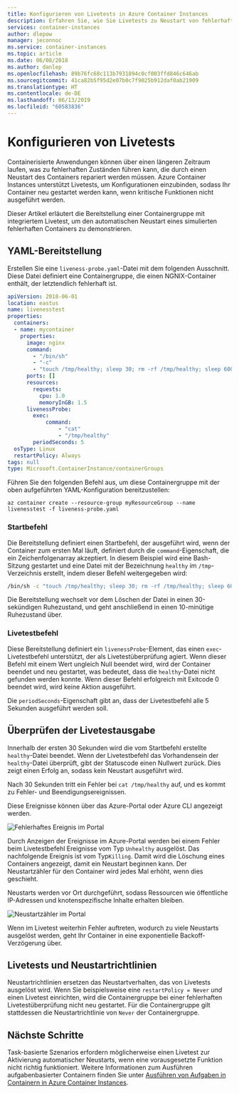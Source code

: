 ```yaml
---
title: Konfigurieren von Livetests in Azure Container Instances
description: Erfahren Sie, wie Sie Livetests zu Neustart von fehlerhaften Containern in Azure Container Instances konfigurieren.
services: container-instances
author: dlepow
manager: jeconnoc
ms.service: container-instances
ms.topic: article
ms.date: 06/08/2018
ms.author: danlep
ms.openlocfilehash: 89b76fc68c113b7931894c0cf003ffd846c646ab
ms.sourcegitcommit: 41ca82b5f95d2e07b0c7f9025b912daf0ab21909
ms.translationtype: HT
ms.contentlocale: de-DE
ms.lasthandoff: 06/13/2019
ms.locfileid: "60583836"
---
```

# <a name="configure-liveness-probes"></a>Konfigurieren von Livetests

Containerisierte Anwendungen können über einen längeren Zeitraum laufen, was zu fehlerhaften Zuständen führen kann, die durch einen Neustart des Containers repariert werden müssen. Azure Container Instances unterstützt Livetests, um Konfigurationen einzubinden, sodass Ihr Container neu gestartet werden kann, wenn kritische Funktionen nicht ausgeführt werden.

Dieser Artikel erläutert die Bereitstellung einer Containergruppe mit integriertem Livetest, um den automatischen Neustart eines simulierten fehlerhaften Containers zu demonstrieren.

## <a name="yaml-deployment"></a>YAML-Bereitstellung

Erstellen Sie eine `liveness-probe.yaml`-Datei mit dem folgenden Ausschnitt. Diese Datei definiert eine Containergruppe, die einen NGNIX-Container enthält, der letztendlich fehlerhaft ist.

```yaml
apiVersion: 2018-06-01
location: eastus
name: livenesstest
properties:
  containers:
  - name: mycontainer
    properties:
      image: nginx
      command:
        - "/bin/sh"
        - "-c"
        - "touch /tmp/healthy; sleep 30; rm -rf /tmp/healthy; sleep 600"
      ports: []
      resources:
        requests:
          cpu: 1.0
          memoryInGB: 1.5
      livenessProbe:
        exec:
            command:
                - "cat"
                - "/tmp/healthy"
        periodSeconds: 5
  osType: Linux
  restartPolicy: Always
tags: null
type: Microsoft.ContainerInstance/containerGroups
```

Führen Sie den folgenden Befehl aus, um diese Containergruppe mit der oben aufgeführten YAML-Konfiguration bereitzustellen:

```azurecli-interactive
az container create --resource-group myResourceGroup --name livenesstest -f liveness-probe.yaml
```

### <a name="start-command"></a>Startbefehl

Die Bereitstellung definiert einen Startbefehl, der ausgeführt wird, wenn der Container zum ersten Mal läuft, definiert durch die `command`-Eigenschaft, die ein Zeichenfolgenarray akzeptiert. In diesem Beispiel wird eine Bash-Sitzung gestartet und eine Datei mit der Bezeichnung `healthy` im `/tmp`-Verzeichnis erstellt, indem dieser Befehl weitergegeben wird:

```bash
/bin/sh -c "touch /tmp/healthy; sleep 30; rm -rf /tmp/healthy; sleep 600"
```

 Die Bereitstellung wechselt vor dem Löschen der Datei in einen 30-sekündigen Ruhezustand, und geht anschließend in einen 10-minütige Ruhezustand über.

### <a name="liveness-command"></a>Livetestbefehl

Diese Bereitstellung definiert ein `livenessProbe`-Element, das einen `exec`-Livetestbefehl unterstützt, der als Livetestüberprüfung agiert. Wenn dieser Befehl mit einem Wert ungleich Null beendet wird, wird der Container beendet und neu gestartet, was bedeutet, dass die `healthy`-Datei nicht gefunden werden konnte. Wenn dieser Befehl erfolgreich mit Exitcode 0 beendet wird, wird keine Aktion ausgeführt.

Die `periodSeconds`-Eigenschaft gibt an, dass der Livetestbefehl alle 5 Sekunden ausgeführt werden soll.

## <a name="verify-liveness-output"></a>Überprüfen der Livetestausgabe

Innerhalb der ersten 30 Sekunden wird die vom Startbefehl erstellte `healthy`-Datei beendet. Wenn der Livetestbefehl das Vorhandensein der `healthy`-Datei überprüft, gibt der Statuscode einen Nullwert zurück. Dies zeigt einen Erfolg an, sodass kein Neustart ausgeführt wird.

Nach 30 Sekunden tritt ein Fehler bei `cat /tmp/healthy` auf, und es kommt zu Fehler- und Beendigungsereignissen.

Diese Ereignisse können über das Azure-Portal oder Azure CLI angezeigt werden.

![Fehlerhaftes Ereignis im Portal][portal-unhealthy]

Durch Anzeigen der Ereignisse im Azure-Portal werden bei einem Fehler beim Livetestbefehl Ereignisse vom Typ `Unhealthy` ausgelöst. Das nachfolgende Ereignis ist vom Typ`Killing`. Damit wird die Löschung eines Containers angezeigt, damit ein Neustart beginnen kann. Der Neustartzähler für den Container wird jedes Mal erhöht, wenn dies geschieht.

Neustarts werden vor Ort durchgeführt, sodass Ressourcen wie öffentliche IP-Adressen und knotenspezifische Inhalte erhalten bleiben.

![Neustartzähler im Portal][portal-restart]

Wenn im Livetest weiterhin Fehler auftreten, wodurch zu viele Neustarts ausgelöst werden, geht Ihr Container in eine exponentielle Backoff-Verzögerung über.

## <a name="liveness-probes-and-restart-policies"></a>Livetests und Neustartrichtlinien

Neustartrichtlinien ersetzen das Neustartverhalten, das von Livetests ausgelöst wird. Wenn Sie beispielsweise eine `restartPolicy = Never`  *und* einen Livetest einrichten, wird die Containergruppe bei einer fehlerhaften Livetestüberprüfung nicht neu gestartet. Für die Containergruppe gilt stattdessen die Neustartrichtlinie von `Never` der Containergruppe.

## <a name="next-steps"></a>Nächste Schritte

Task-basierte Szenarios erfordern möglicherweise einen Livetest zur Aktivierung automatischer Neustarts, wenn eine vorausgesetzte Funktion nicht richtig funktioniert. Weitere Informationen zum Ausführen aufgabenbasierter Containern finden Sie unter [Ausführen von Aufgaben in Containern in Azure Container Instances](container-instances-restart-policy.md).

<!-- IMAGES -->
[portal-unhealthy]: ./media/container-instances-liveness-probe/unhealthy-killing.png
[portal-restart]: ./media/container-instances-liveness-probe/portal-restart.png
